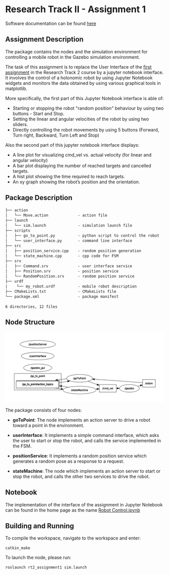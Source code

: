 # Research Track II - Assignment 1

Software documentation can be found [here](https://jerin-joy.github.io/ResearchTrack2_Assignment1/)
## Assignment Description

The package contains the nodes and the simulation environment for controlling a mobile robot in the Gazebo simulation environment. 

The task of this assignment is to replace the User Interface of the [first assignment](https://github.com/jerin-joy/ResearchTrack2_Assignment1) in the Research Track 2 course by a jupyter notebook interface. It involves the control of a holonomic robot by using Jupyter Notebook widgets and monitors the data obtained by using various graphical tools in matplotlib.

More specifically, the first part of this Jupyter Notebook interface is able of:
- Starting or stopping the robot "random position" behaviour by using two buttons - Start and Stop.
- Setting the linear and angular velocities of the robot by using two sliders.
- Directly controlling the robot movements by using 5 buttons (Forward, Turn right, Backward, Turn Left and Stop)

Also the second part of this jupyter notebook interface displays:
- A line plot for visualizing cmd_vel vs. actual velocity (for linear and angular velocity)
- A bar plot displaying the number of reached targets and cancelled targets.
- A hist plot showing the time required to reach targets.
- An xy graph showing the robot’s position and the orientation.
## Package Description

```
├── action
│   └── Move.action             - action file
├── launch 
│   └── sim.launch              - simulation launch file             
├── scripts
│   ├── go_to_point.py          - python script to control the robot
│   └── user_interface.py       - command line interface
├── src
│   ├── position_service.cpp    - random position generation
│   └── state_machine.cpp       - cpp code for FSM
├── srv
│   ├── Command.srv             - user interface service
│   ├── Position.srv            - position service
│   └── RandomPosition.srv      - random position service 
├── urdf
|    └── my_robot.urdf          - mobile robot description
├── CMakeLists.txt              - CMakeLists file
└── package.xml                 - package manifest

6 directories, 12 files
```

## Node Structure

![Package Tree](action_server.png)

The package consists of four nodes:
- **goToPoint**: The node implements an action server to
drive a robot toward a point in the environment.

- **userInterface**: It implements a simple command interface, which asks the user to start or stop the robot, and calls the service implemented in the FSM.
  
- **positionService**: It implements a random position service which generates a random pose as a response to a request. 
  
- **stateMachine**: The node which implements an action server to start or stop the robot, and calls the other two services to drive the robot. 

## Notebook
The implementation of the interface of the assignment in Jupyter Notebook can be found in the home page as the name [Robot Control.ipynb](Robot%20Control.ipynb) 

## Building and Running

To compile the workspace, navigate to the workspace and enter:
```
catkin_make
```

To launch the node, please run:
```
roslaunch rt2_assignment1 sim.launch
```

